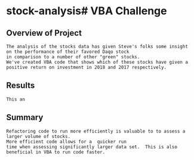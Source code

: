 # stock-analysis# VBA Challenge

## Overview of Project

    The analysis of the stocks data has given Steve's folks some insight on the performance of their favored Daqo stock 
    in comparison to a number of other "green" stocks. 
    We've created VBA code that shows which of these stocks have given a positive return on investment in 2018 and 2017 respectively.  


## Results

    This an


## Summary
    Refactoring code to run more efficiently is valuable to to assess a larger volume of stocks. 
    More efficient code allows for a  quicker run 
    time when assessing significantly larger data set.  This is also beneficial in VBA to run code faster. 
